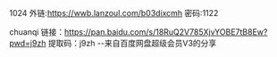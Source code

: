 


1024
外链:https://wwb.lanzoul.com/b03dixcmh 密码:1122

chuanqi
链接：https://pan.baidu.com/s/18RuQ2V785XjvYOBE7tB8Ew?pwd=j9zh
提取码：j9zh
--来自百度网盘超级会员V3的分享

